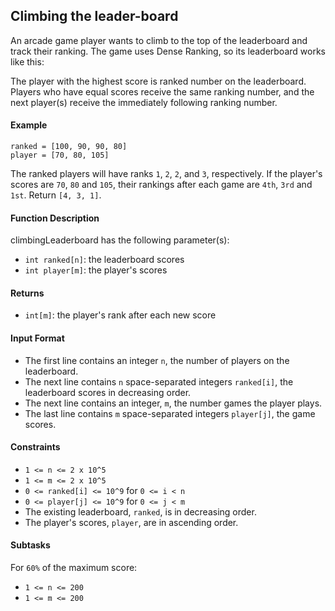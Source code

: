 ## Climbing the leader-board

An arcade game player wants to climb to the top of the leaderboard and track their ranking. The game uses Dense Ranking, so its leaderboard works like this:

The player with the highest score is ranked number on the leaderboard.
Players who have equal scores receive the same ranking number, and the next player(s) receive the immediately following ranking number.

#### Example

```
ranked = [100, 90, 90, 80]
player = [70, 80, 105]
```

The ranked players will have ranks `1`, `2`, `2`, and `3`, respectively. If the player's scores are `70`, `80` and `105`, their rankings after each game are `4th`, `3rd` and `1st`. Return `[4, 3, 1]`.

#### Function Description

climbingLeaderboard has the following parameter(s):

- `int ranked[n]`: the leaderboard scores
- `int player[m]`: the player's scores

#### Returns

- `int[m]`: the player's rank after each new score

#### Input Format

- The first line contains an integer `n`, the number of players on the leaderboard.
- The next line contains `n` space-separated integers `ranked[i]`, the leaderboard scores in decreasing order.
- The next line contains an integer, `m`, the number games the player plays.
- The last line contains `m` space-separated integers `player[j]`, the game scores.

#### Constraints

- `1 <= n <= 2 x 10^5`
- `1 <= m <= 2 x 10^5`
- `0 <= ranked[i] <= 10^9` for `0 <= i < n`
- `0 <= player[j] <= 10^9` for `0 <= j < m`
- The existing leaderboard, `ranked`, is in decreasing order.
- The player's scores, `player`, are in ascending order.

#### Subtasks

For `60%` of the maximum score:

- `1 <= n <= 200`
- `1 <= m <= 200`

